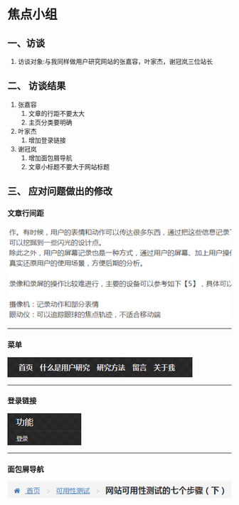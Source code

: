 # 焦点小组
## 一、访谈
1. 访谈对象:与我同样做用户研究网站的张嘉容，叶家杰，谢冠岚三位站长
## 二、	访谈结果
1. 张嘉容
	1. 文章的行距不要太大
	2. 主页分类要明确
2. 叶家杰
	1. 增加登录链接
3. 谢冠岚
	1. 增加面包屑导航
	2. 文章小标题不要大于网站标题
## 三、	应对问题做出的修改
### 文章行间距
![文章行间距](https://raw.githubusercontent.com/Tumaorou/personal_website/master/picture/%E6%96%87%E7%AB%A0%E8%A1%8C%E9%97%B4%E8%B7%9D.PNG)

-----

### 菜单
![菜单](https://raw.githubusercontent.com/Tumaorou/personal_website/master/picture/%E8%8F%9C%E5%8D%95.PNG)

-----

### 登录链接
![登录链接](https://raw.githubusercontent.com/Tumaorou/personal_website/master/picture/%E7%99%BB%E5%BD%95%E9%93%BE%E6%8E%A5.PNG)

-----

### 面包屑导航
![面包屑导航](https://raw.githubusercontent.com/Tumaorou/personal_website/master/picture/%E9%9D%A2%E5%8C%85%E5%B1%91%E5%AF%BC%E8%88%AA.PNG)
